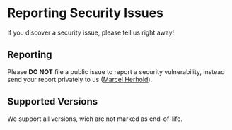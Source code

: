 # Reporting Security Issues

If you discover a security issue, please tell us right away!

## Reporting

Please **DO NOT** file a public issue to report a security
vulnerability, instead send your report privately to us
([Marcel Herhold](mailto:herhold.marcel@gmail.com)).

## Supported Versions

We support all versions, wich are not marked as end-of-life.
